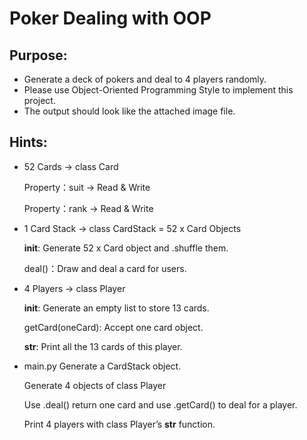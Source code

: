# Poker Dealing with OOP
 
## Purpose:
- Generate a deck of pokers and deal to 4 players randomly.
- Please use Object-Oriented Programming Style to implement this project.
- The output should look like the attached image file.


## Hints:
- 52 Cards → class Card

  Property：suit → Read & Write
  
  Property：rank → Read & Write
  
- 1 Card Stack → class CardStack = 52 x Card Objects

  __init__: Generate 52 x Card object and .shuffle them.

  deal()：Draw and deal a card for users.
  
- 4 Players → class Player

  __init__: Generate an empty list to store 13 cards.

  getCard(oneCard): Accept one card object.

  __str__: Print all the 13 cards of this player.
  
- main.py
  Generate a CardStack object.

  Generate 4 objects of class Player

  Use .deal() return one card and use .getCard() to deal for a player.
  
  Print 4 players with class Player’s __str__ function.
